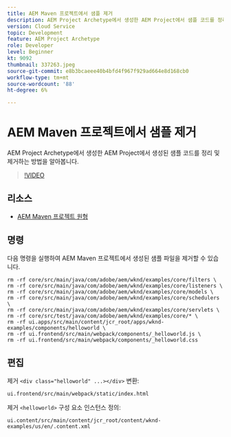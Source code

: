 ```yaml
---
title: AEM Maven 프로젝트에서 샘플 제거
description: AEM Project Archetype에서 생성한 AEM Project에서 샘플 코드를 정리 및 제거하는 방법을 알아봅니다.
version: Cloud Service
topic: Development
feature: AEM Project Archetype
role: Developer
level: Beginner
kt: 9092
thumbnail: 337263.jpeg
source-git-commit: e8b3bcaeee40b4bfd4f967f929ad664e8d168cb0
workflow-type: tm+mt
source-wordcount: '88'
ht-degree: 6%

---
```



# AEM Maven 프로젝트에서 샘플 제거

AEM Project Archetype에서 생성한 AEM Project에서 생성된 샘플 코드를 정리 및 제거하는 방법을 알아봅니다.

>[!VIDEO](https://video.tv.adobe.com/v/337263/?quality=12&learn=on)


## 리소스

+ [AEM Maven 프로젝트 원형](https://github.com/adobe/aem-project-archetype)

## 명령

다음 명령을 실행하여 AEM Maven 프로젝트에서 생성된 샘플 파일을 제거할 수 있습니다.

```
rm -rf core/src/main/java/com/adobe/aem/wknd/examples/core/filters \
rm -rf core/src/main/java/com/adobe/aem/wknd/examples/core/listeners \
rm -rf core/src/main/java/com/adobe/aem/wknd/examples/core/models \
rm -rf core/src/main/java/com/adobe/aem/wknd/examples/core/schedulers \
rm -rf core/src/main/java/com/adobe/aem/wknd/examples/core/servlets \
rm -rf core/src/test/java/com/adobe/aem/wknd/examples/core/* \
rm -rf ui.apps/src/main/content/jcr_root/apps/wknd-examples/components/helloworld \
rm -rf ui.frontend/src/main/webpack/components/_helloworld.js \
rm -rf ui.frontend/src/main/webpack/components/_helloworld.css
```

## 편집

제거 `<div class="helloworld" ...></div>` 변환:

```
ui.frontend/src/main/webpack/static/index.html
```

제거 `<helloworld>` 구성 요소 인스턴스 정의:

```
ui.content/src/main/content/jcr_root/content/wknd-examples/us/en/.content.xml
```
